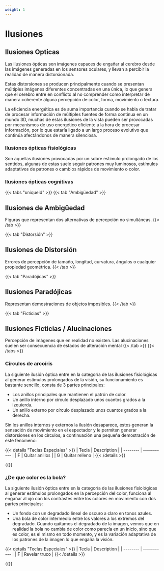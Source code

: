 ```yaml
---
weight: 1
---
```


# Ilusiones

## Ilusiones Opticas

Las ilusiones ópticas son imágenes capaces de engañar al cerebro desde las imágenes generadas en los sensores oculares, y llevan a percibir la realidad de manera distorsionada.

Estas distorsiones se producen principalmente cuando se presentan múltiples imágenes diferentes concentradas en una única, lo que genera que el cerebro entre en conflicto al no comprender como interpretar de manera coherente alguna percepción de color, forma, movimiento o textura.

La eficiencia energética es de suma importancia cuando se habla de tratar de procesar información de múltiples fuentes de forma continua en un mundo 3D, muchas de estas ilusiones de la vista pueden ser provocadas por mecanismos de uso energético eficiente a la hora de procesar información, por lo que estaría ligado a un largo proceso evolutivo que continúa afectándonos de manera silenciosa.

### Ilusiones ópticas fisiológicas

Son aquellas ilusiones provocadas por un sobre estímulo prolongado de los sentidos, algunas de estas suele seguir patrones muy luminosos, estímulos adaptativos de patrones o cambios rápidos de movimiento o color.

### Ilusiones ópticas cognitivas

{{< tabs "uniqueid" >}}
{{< tab "Ambigüedad" >}}
## Ilusiones de Ambigüedad

Figuras que representan dos alternativas de percepción no simultáneas.
{{< /tab >}}


{{< tab "Distorsión" >}}


## Ilusiones de Distorsión


Errores de percepción de tamaño, longitud, curvatura, ángulos o cualquier propiedad geométrica.
{{< /tab >}}


{{< tab "Paradójicas" >}}


## Ilusiones Paradójicas


Representan demostraciones de objetos imposibles.
{{< /tab >}}


{{< tab "Ficticias" >}}


## Ilusiones Ficticias / Alucinaciones


Percepción de imágenes que en realidad no existen. Las alucinaciones suelen ser consecuencia de estados de alteración mental
{{< /tab >}}
{{< /tabs >}}

### Círculos de arcoíris

La siguiente ilusión óptica entre en la categoría de las ilusiones fisiológicas al generar estímulos prolongados de la visión, su funcionamiento es bastante sencillo, consta de 3 partes principales:
- Los anillos principales que mantienen el patrón de color.
- Un anillo interno por círculo desplazado unos cuantos grados a la izquierda.
- Un anillo externo por círculo desplazado unos cuantos grados a la derecha.


Sin los anillos internos y externos la ilusión desaparece, estos generan la sensación de movimiento en el espectador y le permiten generar distorsiones en los círculos, a continuación una pequeña demostración de este fenómeno:

{{< details "Teclas Especiales" >}}
| Tecla | Description |
| -------- | ----------- |
| F | Quitar anillos |
| G | Quitar relleno |
{{< /details >}}

{{<p5-iframe ver="1.4.2" sketch="/showcase/sketches/spinning_ball.js" >}}

### ¿De que color es la bola?

La siguiente ilusión óptica entre en la categoría de las ilusiones fisiológicas al generar estímulos prolongados en la percepción del color, funciona al engañar al ojo con los contrastes entre los colores en movimiento con dos partes principales:
- Un fondo con un degradado lineal de oscuro a claro en tonos azules.
- Una bola de color intermedio entre los valores a los extremos del degradado.
Cuando quitamos el degradado de la imagen, vemos que en realidad la bola no cambia de color como parecía en un inicio, sino que es color, es el mismo en todo momento, y es la variación adaptativa de los patrones de la imagen lo que engaña la visión.

{{< details "Teclas Especiales" >}}
| Tecla | Description |
| -------- | ----------- |
| F | Revelar truco |
{{< /details >}}

{{<p5-iframe ver="1.4.2" sketch="/showcase/sketches/color_changing_ball.js" >}}